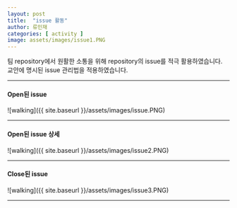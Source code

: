 ```yaml
---
layout: post
title:  "issue 활동"
author: 류민재
categories: [ activity ]
image: assets/images/issue1.PNG
---
```

팀 repository에서 원활한 소통을 위해
repository의 issue를 적극 활용하였습니다.
교안에 명시된 issue 관리법을 적용하였습니다.

***

#### Open된 issue
![walking]({{ site.baseurl }}/assets/images/issue.PNG)

***

#### Open된 issue 상세
![walking]({{ site.baseurl }}/assets/images/issue2.PNG)

***

#### Close된 issue
![walking]({{ site.baseurl }}/assets/images/issue3.PNG)

***